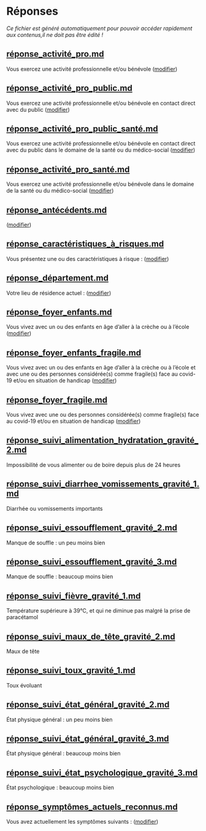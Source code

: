 
# Réponses

*Ce fichier est généré automatiquement pour pouvoir accéder rapidement aux contenus,il ne doit pas être édité !*


## [réponse_activité_pro.md](réponse_activité_pro.md)

Vous exercez une activité professionnelle et/ou bénévole (<a href="#activitepro">modifier</a>)



## [réponse_activité_pro_public.md](réponse_activité_pro_public.md)

Vous exercez une activité professionnelle et/ou bénévole en contact direct avec du public (<a href="#activitepro">modifier</a>)



## [réponse_activité_pro_public_santé.md](réponse_activité_pro_public_santé.md)

Vous exercez une activité professionnelle et/ou bénévole en contact direct avec du public dans le domaine de la santé ou du médico-social (<a href="#activitepro">modifier</a>)



## [réponse_activité_pro_santé.md](réponse_activité_pro_santé.md)

Vous exercez une activité professionnelle et/ou bénévole dans le domaine de la santé ou du médico-social (<a href="#activitepro">modifier</a>)



## [réponse_antécédents.md](réponse_antécédents.md)

<b id="nom-antecedents"></b> (<a href="#antecedents">modifier</a>)



## [réponse_caractéristiques_à_risques.md](réponse_caractéristiques_à_risques.md)

Vous présentez une ou des caractéristiques à risque : <b id="nom-caracteristiques-a-risques"></b> (<a href="#caracteristiques">modifier</a>)



## [réponse_département.md](réponse_département.md)

Votre lieu de résidence actuel : <b id="nom-departement"></b> (<a href="#residence">modifier</a>)



## [réponse_foyer_enfants.md](réponse_foyer_enfants.md)

Vous vivez avec un ou des enfants en âge d’aller à la crèche ou à l’école (<a href="#foyer">modifier</a>)



## [réponse_foyer_enfants_fragile.md](réponse_foyer_enfants_fragile.md)

Vous vivez avec un ou des enfants en âge d’aller à la crèche ou à l’école et avec une ou des personnes considérée(s) comme fragile(s) face au covid-19 et/ou en situation de handicap (<a href="#foyer">modifier</a>)



## [réponse_foyer_fragile.md](réponse_foyer_fragile.md)

Vous vivez avec une ou des personnes considérée(s) comme fragile(s) face au covid-19 et/ou en situation de handicap (<a href="#foyer">modifier</a>)



## [réponse_suivi_alimentation_hydratation_gravité_2.md](réponse_suivi_alimentation_hydratation_gravité_2.md)

<!---->Impossibilité de vous alimenter ou de boire depuis plus de 24 heures



## [réponse_suivi_diarrhee_vomissements_gravité_1.md](réponse_suivi_diarrhee_vomissements_gravité_1.md)

<!---->Diarrhée ou vomissements importants



## [réponse_suivi_essoufflement_gravité_2.md](réponse_suivi_essoufflement_gravité_2.md)

<!---->Manque de souffle : un peu moins bien



## [réponse_suivi_essoufflement_gravité_3.md](réponse_suivi_essoufflement_gravité_3.md)

<!---->Manque de souffle : beaucoup moins bien



## [réponse_suivi_fièvre_gravité_1.md](réponse_suivi_fièvre_gravité_1.md)

<!---->Température supérieure à 39°C, et qui ne diminue pas malgré la prise de paracétamol



## [réponse_suivi_maux_de_tête_gravité_2.md](réponse_suivi_maux_de_tête_gravité_2.md)

<!---->Maux de tête



## [réponse_suivi_toux_gravité_1.md](réponse_suivi_toux_gravité_1.md)

<!---->Toux évoluant



## [réponse_suivi_état_général_gravité_2.md](réponse_suivi_état_général_gravité_2.md)

<!---->État physique général : un peu moins bien



## [réponse_suivi_état_général_gravité_3.md](réponse_suivi_état_général_gravité_3.md)

<!---->État physique général : beaucoup moins bien



## [réponse_suivi_état_psychologique_gravité_3.md](réponse_suivi_état_psychologique_gravité_3.md)

<!---->État psychologique : beaucoup moins bien



## [réponse_symptômes_actuels_reconnus.md](réponse_symptômes_actuels_reconnus.md)

Vous avez actuellement les symptômes suivants : <b id="nom-symptomesactuels"></b> (<a href="#symptomesactuels">modifier</a>)


